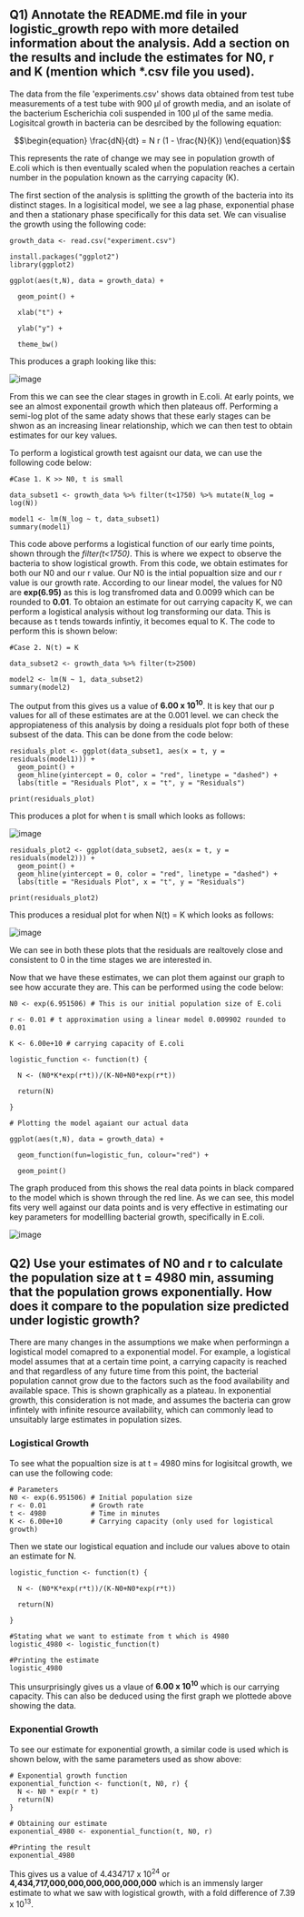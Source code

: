 ## Q1) Annotate the README.md file in your logistic_growth repo with more detailed information about the analysis. Add a section on the results and include the estimates for N0, r and K (mention which *.csv file you used).

The data from the file 'experiments.csv' shows data obtained from test tube measurements of a test tube with 900 μl of growth media, and an isolate of the bacterium Escherichia coli suspended in 100 μl of the same media. Logisitcal growth in bacteria can be desrcibed by the following equation:

```math
\begin{equation}
\frac{dN}{dt} = N r (1 - \frac{N}{K})
\end{equation}
```

This represents the rate of change we may see in population growth of E.coli which is then eventually scaled when the population reaches a certain number in the population known as the carrying capacity (K). 

The first section of the analysis is splitting the growth of the bacteria into its distinct stages. In a logisitical model, we see a lag phase, exponential phase and then a stationary phase specifically for this data set. We can visualise the growth using the following code:

``` {r}
growth_data <- read.csv("experiment.csv")

install.packages("ggplot2")
library(ggplot2)

ggplot(aes(t,N), data = growth_data) +
  
  geom_point() +
  
  xlab("t") +
  
  ylab("y") +
  
  theme_bw()
```
This produces a graph looking like this:

![image](https://github.com/user-attachments/assets/7dcbcf32-59c6-437e-98fc-963e66777697)

From this we can see the clear stages in growth in E.coli. At early points, we see an almost exponentail growth which then plateaus off. Performing a semi-log plot of the same adaty shows that these early stages can be shwon as an increasing linear relationship, which we can then test to obtain estimates for our key values. 

To perform a logistical growth test agaisnt our data, we can use the following code below:

``` {r}
#Case 1. K >> N0, t is small

data_subset1 <- growth_data %>% filter(t<1750) %>% mutate(N_log = log(N))

model1 <- lm(N_log ~ t, data_subset1)
summary(model1)
```
This code above performs a logistical function of our early time points, shown through the *filter(t<1750)*. This is where we expect to observe the bacteria to show logistical growth. From this code, we obtain estimates for both our N0 and our r value. Our N0 is the intial popualtion size and our r value is our growth rate. According to our linear model, the values for N0 are **exp(6.95)** as this is log transfromed data and 0.0099 which can be rounded to **0.01**. To obtaion an estimate for out carrying capacity K, we can perform a logistical analysis without log transforming our data. This is because as t tends towards infintiy, it becomes equal to K. The code to perform this is shown below:

``` {r}
#Case 2. N(t) = K

data_subset2 <- growth_data %>% filter(t>2500)

model2 <- lm(N ~ 1, data_subset2)
summary(model2)
```
The output from this gives us a value of **6.00 x 10<sup>10</sup>**. It is key that our p values for all of these estimates are at the 0.001 level. we can check the appropiateness of this analysis by doing a residuals plot fopr both of these subsest of the data. This can be done from the code below:

``` {r}
residuals_plot <- ggplot(data_subset1, aes(x = t, y = residuals(model1))) +
  geom_point() +
  geom_hline(yintercept = 0, color = "red", linetype = "dashed") +
  labs(title = "Residuals Plot", x = "t", y = "Residuals")

print(residuals_plot)
```
This produces a plot for when t is small which looks as follows:

![image](https://github.com/user-attachments/assets/11451491-586d-46db-a5e4-3053f11aba03)

``` {r}
residuals_plot2 <- ggplot(data_subset2, aes(x = t, y = residuals(model2))) +
  geom_point() +
  geom_hline(yintercept = 0, color = "red", linetype = "dashed") +
  labs(title = "Residuals Plot", x = "t", y = "Residuals")

print(residuals_plot2)
```
This produces a residual plot for when N(t) = K which looks as follows:

![image](https://github.com/user-attachments/assets/7bc9a6b6-7463-44c3-b57e-df73894425a9)

We can see in both these plots that the residuals are realtovely close and consistent to 0 in the time stages we are interested in.

Now that we have these estimates, we can plot them against our graph to see how accurate they are. This can be performed using the code below:

``` {r}
N0 <- exp(6.951506) # This is our initial population size of E.coli

r <- 0.01 # t approximation using a linear model 0.009902 rounded to 0.01 

K <- 6.00e+10 # carrying capacity of E.coli

logistic_function <- function(t) {
  
  N <- (N0*K*exp(r*t))/(K-N0+N0*exp(r*t))
  
  return(N)
  
}

# Plotting the model agaiant our actual data

ggplot(aes(t,N), data = growth_data) +
  
  geom_function(fun=logistic_fun, colour="red") +
  
  geom_point()
```
The graph produced from this shows the real data points in black compared to the model which is shown through the red line. As we can see, this model fits very well against our data points and is very effective in estimating our key parameters for modellling bacterial growth, specifically in E.coli.

![image](https://github.com/user-attachments/assets/2a7a53a8-b867-4e9b-8fef-60ea581b212f)

## Q2) Use your estimates of N0 and r to calculate the population size at t = 4980 min, assuming that the population grows exponentially. How does it compare to the population size predicted under logistic growth?

There are many changes in the assumptions we make when performingn a logistical model comapred to a exponential model. For example, a logistical model assumes that at a certain time point, a carrying capacity is reached and that regardless of any future time from this point, the bacterial population cannot grow due to the factors such as the food availability and available space. This is shown graphically as a plateau. In exponential growth, this consideration is not made, and assumes the bacteria can grow infintely with infinite resource availability, which can commonly lead to unsuitably large estimates in population sizes. 

### Logistical Growth

To see what the popualtion size is at t = 4980 mins for logisitcal growth, we can use the following code:

``` {r}
# Parameters 
N0 <- exp(6.951506) # Initial population size
r <- 0.01           # Growth rate
t <- 4980           # Time in minutes
K <- 6.00e+10       # Carrying capacity (only used for logistical growth)
```
Then we state our logistical equation and include our values above to otain an estimate for N.

``` {r}
logistic_function <- function(t) {
  
  N <- (N0*K*exp(r*t))/(K-N0+N0*exp(r*t))
  
  return(N)
  
}

#Stating what we want to estimate from t which is 4980
logistic_4980 <- logistic_function(t)

#Printing the estimate
logistic_4980
```
This unsurprisingly gives us a vlaue of **6.00 x 10<sup>10</sup>** which is our carrying capacity. This can also be deduced using the first graph we plottede above showing the data.

### Exponential Growth

To see our estimate for exponential growth, a similar code is used which is shown below, with the same parameters used as show above:

``` {r}
# Exponential growth function
exponential_function <- function(t, N0, r) {
  N <- N0 * exp(r * t)
  return(N)
}

# Obtaining our estimate
exponential_4980 <- exponential_function(t, N0, r)

#Printing the result
exponential_4980
```
This gives us a value of 4.434717 x 10<sup>24</sup> or **4,434,717,000,000,000,000,000,000** which is an immensly larger estimate to what we saw with logistical growth, with a fold difference of 7.39 x 10<sup>13</sup>.


